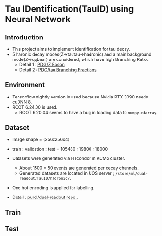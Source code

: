 # Tau IDentification(TauID) using Neural Network

## Introduction
* This project aims to implement identification for tau decay.
* 5 haronic decay modes(Z->tautau->hadronic) and a main background mode(Z->qqbaar) are considered, which have high Branching Ratio.
    * Detail 1 : [PDG/Z Boson](https://pdg.lbl.gov/2018/listings/rpp2018-list-z-boson.pdf)
    * Detail 2 : [PDG/tau Branching Fractions](https://pdg.lbl.gov/2011/reviews/rpp2011-rev-tau-branching-fractions.pdf)

## Environment
* Tensorflow nightly version is used because Nvidia RTX 3090 needs cuDNN 8.
* ROOT 6.24.00 is used.
    * ROOT 6.20.04 seems to have a bug in loading data to `numpy.ndarray`.

## Dataset

* Image shape = (256x256x4)
* train : validation : test = 105480 : 19800 : 18000
* Datasets were generated via HTcondor in KCMS cluster. 
    * About 1500 * 50 events are generated per decay channels.
    * Generated datasets are located in UOS server ; `/store/ml/dual-readout/TauID/hadronic/`.
* One hot encoding is applied for labelling.


* Detail : [purol/dual-readout repo.](https://github.com/purol/dual-readout). 

## Train  




## Test
